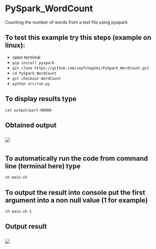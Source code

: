 # PySpark_WordCount
Counting the number of words from a text file using pyspark

## To test this example try this steps (example on linux):
* open terminal
* ```pip install pyspark```
* ```git clone https://github.com/sayfchagtmi/PySpark_WordCount.git```
* ```cd PySpark_WordCount```
* ```git checkout WordCount```
* ```python src/run.py```
## To display results type
```cat output/part-00000```

## Obtained output
<img src="example/output.png"
     style="float: center; margin-right: 10px; margin-top: 10px; margin-bottom: 10px;" />

## To automatically run the code from command line (terminal here) type
```sh main.sh```
## To output the result into console put the first argument into a non null value (1 for example)
```sh main.sh 1```

## Output result
<img src="example/ShellOutput.png"
     style="float: center; margin-right: 10px; margin-top: 10px; margin-bottom: 10px;" />

